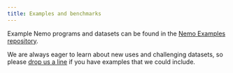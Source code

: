 ```yaml
---
title: Examples and benchmarks
---
```


Example Nemo programs and datasets can be found in the [Nemo Examples repository](https://github.com/knowsys/nemo-examples).

We are always eager to learn about new uses and challenging datasets, so please [drop us a line](https://github.com/knowsys/nemo/wiki/Contact) if you have examples that we could include.
